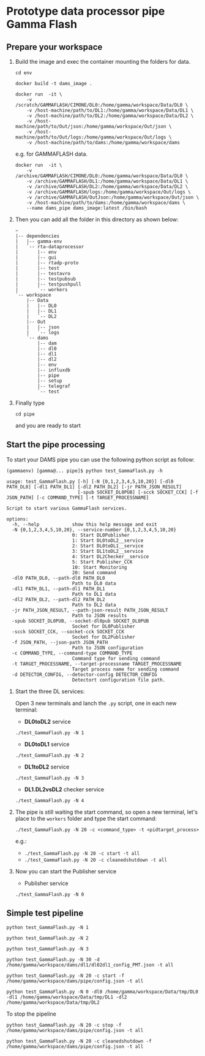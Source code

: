 # __Prototype data processor pipe Gamma Flash__

## Prepare your workspace

1. Build the image and exec the container mounting the folders for data.

    ```[bash]
    cd env

    docker build -t dams_image .

    docker run  -it \
        -v /scratch/GAMMAFLASH/CIMONE/DL0:/home/gamma/workspace/Data/DL0 \
        -v /host-machine/path/to/DL1:/home/gamma/workspace/Data/DL1 \
        -v /host-machine/path/to/DL2:/home/gamma/workspace/Data/DL2 \
        -v /host-machine/path/to/Out/json:/home/gamma/workspace/Out/json \
        -v /host-machine/path/to/Out/logs:/home/gamma/workspace/Out/logs \
        -v /host-machine/path/to/dams:/home/gamma/workspace/dams
    ```

    e.g. for GAMMAFLASH data.

    ```[bash]
    docker run  -it \
        -v /archive/GAMMAFLASH/CIMONE/DL0:/home/gamma/workspace/Data/DL0 \
        -v /archive/GAMMAFLASH/DL1:/home/gamma/workspace/Data/DL1 \
        -v /archive/GAMMAFLASH/DL2:/home/gamma/workspace/Data/DL2 \
        -v /archive/GAMMAFLASH/logs:/home/gamma/workspace/Out/logs \
        -v /archive/GAMMAFLASH/OutJson:/home/gamma/workspace/Out/json \
        -v /host-machine/path/to/dams:/home/gamma/workspace/dams \
        --name dams_pipe dams_image:latest /bin/bash
    ```

2. Then you can add all the folder in this directory as shown below:

    ```[bash]
    ~
    |-- dependencies
    |   |-- gamma-env
    |   `-- rta-dataprocessor
    |       |-- env
    |       |-- gui
    |       |-- rtadp-proto
    |       |-- test
    |       |-- testavro
    |       |-- testpubsub
    |       |-- testpushpull
    |       `-- workers
    `-- workspace
        |-- Data
        |   |-- DL0
        |   |-- DL1
        |   `-- DL2
        |-- Out
        |   |-- json
        |   `-- logs
        `-- dams
            |-- dam
            |-- dl0
            |-- dl1
            |-- dl2
            |-- env
            |-- influxdb
            |-- pipe
            |-- setup
            |-- telegraf
            `-- test
    ```

3. Finally type

    ```[bash]
    cd pipe
    ```

    and you are ready to start

## Start the pipe processing

To start your DAMS pipe you can use the following python script as follow:
```[bash]
(gammaenv) [gamma@... pipe]$ python test_GammaFlash.py -h
```
```[bash]
usage: test_GammaFlash.py [-h] [-N {0,1,2,3,4,5,10,20}] [-dl0 PATH_DL0] [-dl1 PATH_DL1] [-dl2 PATH_DL2] [-jr PATH_JSON_RESULT]
                          [-spub SOCKET_DL0PUB] [-scck SOCKET_CCK] [-f JSON_PATH] [-c COMMAND_TYPE] [-t TARGET_PROCESSNAME]

Script to start various GammaFlash services.

options:
  -h, --help            show this help message and exit
  -N {0,1,2,3,4,5,10,20}, --service-number {0,1,2,3,4,5,10,20}
                        0: Start DL0Publisher 
                        1: Start DL0toDL2__service 
                        2: Start DL0toDL1__service 
                        3: Start DL1toDL2__service 
                        4: Start DL2Checker__service 
                        5: Start Publisher_CCK 
                        10: Start Monitoring 
                        20: Send command
  -dl0 PATH_DL0, --path-dl0 PATH_DL0
                        Path to DL0 data
  -dl1 PATH_DL1, --path-dl1 PATH_DL1
                        Path to DL1 data
  -dl2 PATH_DL2, --path-dl2 PATH_DL2
                        Path to DL2 data
  -jr PATH_JSON_RESULT, --path-json-result PATH_JSON_RESULT
                        Path to JSON results
  -spub SOCKET_DL0PUB, --socket-dl0pub SOCKET_DL0PUB
                        Socket for DL0Publisher
  -scck SOCKET_CCK, --socket-cck SOCKET_CCK
                        Socket for DL2Publisher
  -f JSON_PATH, --json-path JSON_PATH
                        Path to JSON configuration
  -c COMMAND_TYPE, --command-type COMMAND_TYPE
                        Command type for sending command
  -t TARGET_PROCESSNAME, --target-processname TARGET_PROCESSNAME
                        Target process name for sending command
  -d DETECTOR_CONFIG, --detector-config DETECTOR_CONFIG
                        Detectort configuration file path.
```

1. Start the three DL services:

    Open 3 new terminals and lanch the `.py` script, one in each new terminal:

    * __DL0toDL2__ service

    ```[bash]
    ./test_GammaFlash.py -N 1
    ```

    * __DL0toDL1__ service

    ```[bash]
    ./test_GammaFlash.py -N 2
    ```

    * __DL1toDL2__ service

    ```[bash]
    ./test_GammaFlash.py -N 3
    ```

    * __DL1.DL2vsDL2__ checker service

    ```[bash]
    ./test_GammaFlash.py -N 4
    ```

3. The pipe is still waiting the start command, so open a new terminal, let's place to the `workers` folder and type the start command:

    ```[bash]
    ./test_GammaFlash.py -N 20 -c <command_type> -t <pidtarget_process>
    ```

    e.g.:
    * `./test_GammaFlash.py -N 20 -c start -t all`
    * `./test_GammaFlash.py -N 20 -c cleanedshutdown -t all`

4. Now you can start the Publisher service

    * Publisher service

    ```[bash]
    ./test_GammaFlash.py -N 0
    ```

## Simple test pipeline

```[bash]
python test_GammaFlash.py -N 1 

python test_GammaFlash.py -N 2

python test_GammaFlash.py -N 3

python test_GammaFlash.py -N 30 -d /home/gamma/workspace/dams/dl1/dl02dl1_config_PMT.json -t all

python test_GammaFlash.py -N 20 -c start -f /home/gamma/workspace/dams/pipe/config.json -t all

python test_GammaFlash.py -N 0 -dl0 /home/gamma/workspace/Data/tmp/DL0 -dl1 /home/gamma/workspace/Data/tmp/DL1 -dl2 /home/gamma/workspace/Data/tmp/DL2

```

To stop the pipeline
```[python]
python test_GammaFlash.py -N 20 -c stop -f /home/gamma/workspace/dams/pipe/config.json -t all

python test_GammaFlash.py -N 20 -c cleanedshutdown -f /home/gamma/workspace/dams/pipe/config.json -t all
```